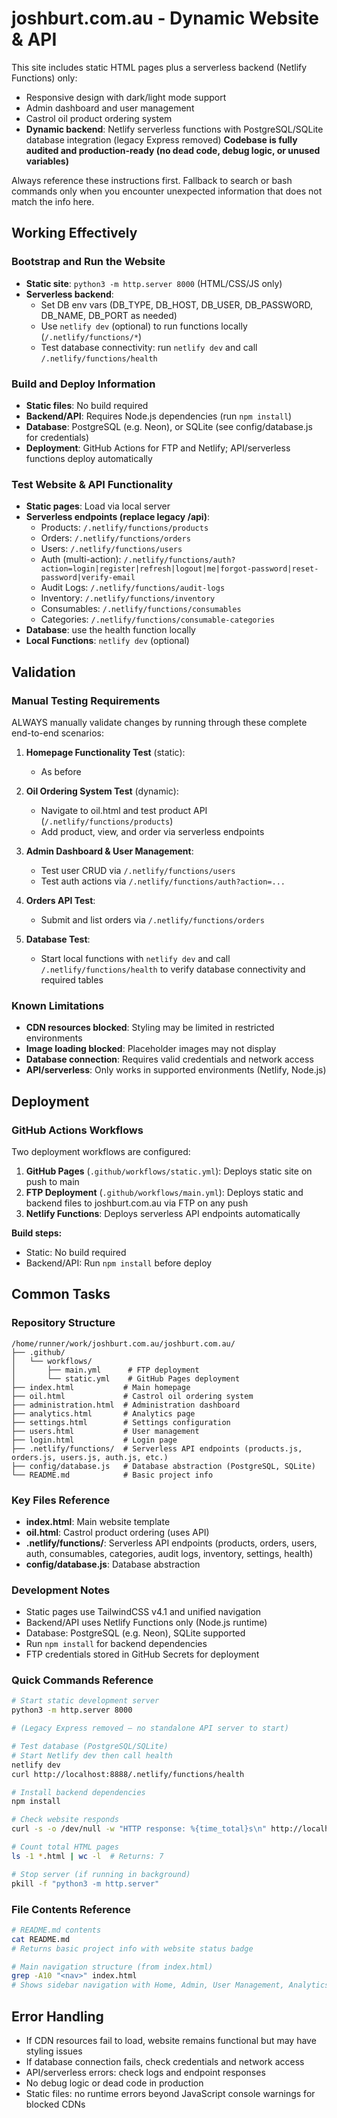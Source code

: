 
# joshburt.com.au - Dynamic Website & API

This site includes static HTML pages plus a serverless backend (Netlify Functions) only:
- Responsive design with dark/light mode support
- Admin dashboard and user management
- Castrol oil product ordering system
 - **Dynamic backend**: Netlify serverless functions with PostgreSQL/SQLite database integration (legacy Express removed)
**Codebase is fully audited and production-ready (no dead code, debug logic, or unused variables)**

Always reference these instructions first. Fallback to search or bash commands only when you encounter unexpected information that does not match the info here.


## Working Effectively

### Bootstrap and Run the Website
- **Static site**: `python3 -m http.server 8000` (HTML/CSS/JS only)
- **Serverless backend**:
  - Set DB env vars (DB_TYPE, DB_HOST, DB_USER, DB_PASSWORD, DB_NAME, DB_PORT as needed)
  - Use `netlify dev` (optional) to run functions locally (`/.netlify/functions/*`)
   - Test database connectivity: run `netlify dev` and call `/.netlify/functions/health`


### Build and Deploy Information
- **Static files**: No build required
- **Backend/API**: Requires Node.js dependencies (run `npm install`)
- **Database**: PostgreSQL (e.g. Neon), or SQLite (see config/database.js for credentials)
- **Deployment**: GitHub Actions for FTP and Netlify; API/serverless functions deploy automatically


### Test Website & API Functionality
- **Static pages**: Load via local server
- **Serverless endpoints (replace legacy /api)**:
   - Products: `/.netlify/functions/products`
   - Orders: `/.netlify/functions/orders`
   - Users: `/.netlify/functions/users`
   - Auth (multi-action): `/.netlify/functions/auth?action=login|register|refresh|logout|me|forgot-password|reset-password|verify-email`
   - Audit Logs: `/.netlify/functions/audit-logs`
   - Inventory: `/.netlify/functions/inventory`
   - Consumables: `/.netlify/functions/consumables`
   - Categories: `/.netlify/functions/consumable-categories`
- **Database**: use the health function locally
- **Local Functions**: `netlify dev` (optional)


## Validation

### Manual Testing Requirements
ALWAYS manually validate changes by running through these complete end-to-end scenarios:

1. **Homepage Functionality Test** (static):
   - As before

2. **Oil Ordering System Test** (dynamic):
   - Navigate to oil.html and test product API (`/.netlify/functions/products`)
   - Add product, view, and order via serverless endpoints

3. **Admin Dashboard & User Management**:
   - Test user CRUD via `/.netlify/functions/users`
   - Test auth actions via `/.netlify/functions/auth?action=...`

4. **Orders API Test**:
   - Submit and list orders via `/.netlify/functions/orders`

5. **Database Test**:
   - Start local functions with `netlify dev` and call `/.netlify/functions/health` to verify database connectivity and required tables


### Known Limitations
- **CDN resources blocked**: Styling may be limited in restricted environments
- **Image loading blocked**: Placeholder images may not display
- **Database connection**: Requires valid credentials and network access
- **API/serverless**: Only works in supported environments (Netlify, Node.js)


## Deployment

### GitHub Actions Workflows
Two deployment workflows are configured:
1. **GitHub Pages** (`.github/workflows/static.yml`): Deploys static site on push to main
2. **FTP Deployment** (`.github/workflows/main.yml`): Deploys static and backend files to joshburt.com.au via FTP on any push
3. **Netlify Functions**: Deploys serverless API endpoints automatically

**Build steps:**
- Static: No build required
- Backend/API: Run `npm install` before deploy


## Common Tasks

### Repository Structure
```
/home/runner/work/joshburt.com.au/joshburt.com.au/
├── .github/
│   └── workflows/
│       ├── main.yml      # FTP deployment
│       └── static.yml    # GitHub Pages deployment
├── index.html           # Main homepage
├── oil.html             # Castrol oil ordering system
├── administration.html  # Administration dashboard
├── analytics.html       # Analytics page
├── settings.html        # Settings configuration
├── users.html           # User management
├── login.html           # Login page
├── .netlify/functions/  # Serverless API endpoints (products.js, orders.js, users.js, auth.js, etc.)
├── config/database.js   # Database abstraction (PostgreSQL, SQLite)
└── README.md            # Basic project info
```


### Key Files Reference
- **index.html**: Main website template
- **oil.html**: Castrol product ordering (uses API)
- **.netlify/functions/**: Serverless API endpoints (products, orders, users, auth, consumables, categories, audit logs, inventory, settings, health)
- **config/database.js**: Database abstraction


### Development Notes
- Static pages use TailwindCSS v4.1 and unified navigation
- Backend/API uses Netlify Functions only (Node.js runtime)
- Database: PostgreSQL (e.g. Neon), SQLite supported
- Run `npm install` for backend dependencies
- FTP credentials stored in GitHub Secrets for deployment


### Quick Commands Reference
```bash
# Start static development server
python3 -m http.server 8000

# (Legacy Express removed – no standalone API server to start)

# Test database (PostgreSQL/SQLite)
# Start Netlify dev then call health
netlify dev
curl http://localhost:8888/.netlify/functions/health

# Install backend dependencies
npm install

# Check website responds
curl -s -o /dev/null -w "HTTP response: %{time_total}s\n" http://localhost:8000/

# Count total HTML pages
ls -1 *.html | wc -l  # Returns: 7

# Stop server (if running in background)
pkill -f "python3 -m http.server"
```


### File Contents Reference
```bash
# README.md contents
cat README.md
# Returns basic project info with website status badge

# Main navigation structure (from index.html)
grep -A10 "<nav>" index.html
# Shows sidebar navigation with Home, Admin, User Management, Analytics, Settings, Logout
```


## Error Handling
- If CDN resources fail to load, website remains functional but may have styling issues
- If database connection fails, check credentials and network access
- API/serverless errors: check logs and endpoint responses
- No debug logic or dead code in production
- Static files: no runtime errors beyond JavaScript console warnings for blocked CDNs
